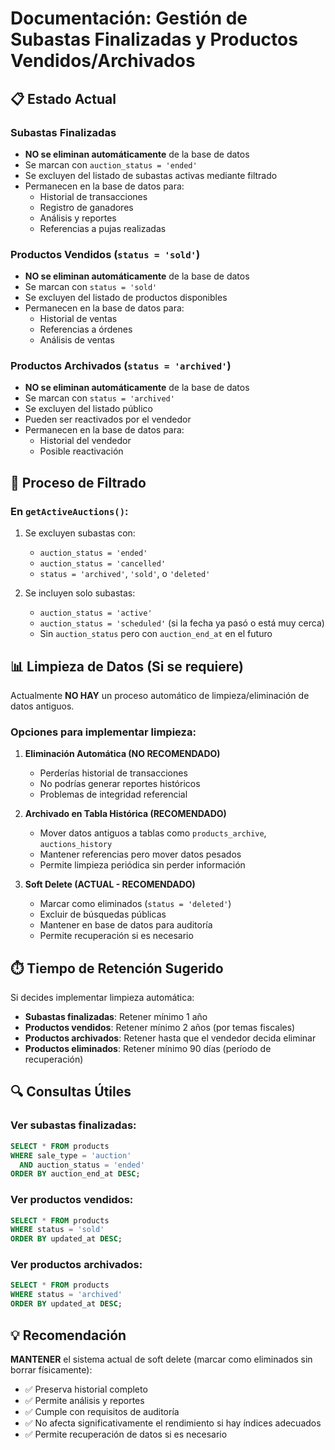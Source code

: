 # Documentación: Gestión de Subastas Finalizadas y Productos Vendidos/Archivados

## 📋 Estado Actual

### Subastas Finalizadas
- **NO se eliminan automáticamente** de la base de datos
- Se marcan con `auction_status = 'ended'`
- Se excluyen del listado de subastas activas mediante filtrado
- Permanecen en la base de datos para:
  - Historial de transacciones
  - Registro de ganadores
  - Análisis y reportes
  - Referencias a pujas realizadas

### Productos Vendidos (`status = 'sold'`)
- **NO se eliminan automáticamente** de la base de datos
- Se marcan con `status = 'sold'`
- Se excluyen del listado de productos disponibles
- Permanecen en la base de datos para:
  - Historial de ventas
  - Referencias a órdenes
  - Análisis de ventas

### Productos Archivados (`status = 'archived'`)
- **NO se eliminan automáticamente** de la base de datos
- Se marcan con `status = 'archived'`
- Se excluyen del listado público
- Pueden ser reactivados por el vendedor
- Permanecen en la base de datos para:
  - Historial del vendedor
  - Posible reactivación

## 🔄 Proceso de Filtrado

### En `getActiveAuctions()`:
1. Se excluyen subastas con:
   - `auction_status = 'ended'`
   - `auction_status = 'cancelled'`
   - `status = 'archived'`, `'sold'`, o `'deleted'`

2. Se incluyen solo subastas:
   - `auction_status = 'active'`
   - `auction_status = 'scheduled'` (si la fecha ya pasó o está muy cerca)
   - Sin `auction_status` pero con `auction_end_at` en el futuro

## 📊 Limpieza de Datos (Si se requiere)

Actualmente **NO HAY** un proceso automático de limpieza/eliminación de datos antiguos.

### Opciones para implementar limpieza:

1. **Eliminación Automática (NO RECOMENDADO)**
   - Perderías historial de transacciones
   - No podrías generar reportes históricos
   - Problemas de integridad referencial

2. **Archivado en Tabla Histórica (RECOMENDADO)**
   - Mover datos antiguos a tablas como `products_archive`, `auctions_history`
   - Mantener referencias pero mover datos pesados
   - Permite limpieza periódica sin perder información

3. **Soft Delete (ACTUAL - RECOMENDADO)**
   - Marcar como eliminados (`status = 'deleted'`)
   - Excluir de búsquedas públicas
   - Mantener en base de datos para auditoría
   - Permite recuperación si es necesario

## ⏱️ Tiempo de Retención Sugerido

Si decides implementar limpieza automática:

- **Subastas finalizadas**: Retener mínimo 1 año
- **Productos vendidos**: Retener mínimo 2 años (por temas fiscales)
- **Productos archivados**: Retener hasta que el vendedor decida eliminar
- **Productos eliminados**: Retener mínimo 90 días (período de recuperación)

## 🔍 Consultas Útiles

### Ver subastas finalizadas:
```sql
SELECT * FROM products 
WHERE sale_type = 'auction' 
  AND auction_status = 'ended'
ORDER BY auction_end_at DESC;
```

### Ver productos vendidos:
```sql
SELECT * FROM products 
WHERE status = 'sold'
ORDER BY updated_at DESC;
```

### Ver productos archivados:
```sql
SELECT * FROM products 
WHERE status = 'archived'
ORDER BY updated_at DESC;
```

## 💡 Recomendación

**MANTENER** el sistema actual de soft delete (marcar como eliminados sin borrar físicamente):
- ✅ Preserva historial completo
- ✅ Permite análisis y reportes
- ✅ Cumple con requisitos de auditoría
- ✅ No afecta significativamente el rendimiento si hay índices adecuados
- ✅ Permite recuperación de datos si es necesario

